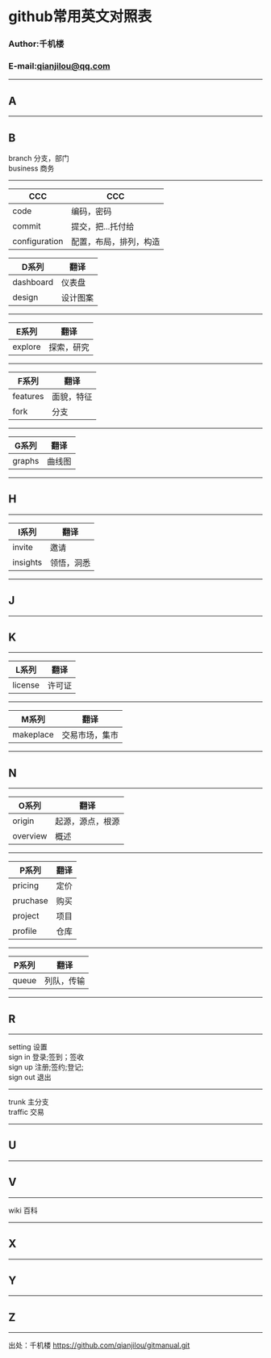 # github常用英文对照表

### Author:千机楼
### E-mail:qianjilou@qq.com


---
## A

---
## B

branch  分支，部门  
business  商务  

---

|CCC|CCC|
|----|-----|
|code|编码，密码|
|commit|提交，把...托付给 |
|configuration|配置，布局，排列，构造|


|D系列|翻译|
|----|-----|
|dashboard | 仪表盘 | 
|design | 设计图案 | 

---


|E系列|翻译|
|----|-----|
|explore | 探索，研究 | 

---

|F系列|翻译|
|----|-----|
|features | 面貌，特征  |
|fork | 分支  |

---

|G系列|翻译|
|----|-----|
|graphs | 曲线图  |

---
## H

---

|I系列|翻译|
|----|-----|
|invite | 邀请 | 
|insights | 领悟，洞悉 | 

---
## J

---
## K

---

|L系列|翻译|
|----|-----|
|license | 许可证  |

---

|M系列|翻译|
|----|-----|
|makeplace | 交易市场，集市  |

---
## N

---

|O系列|翻译|
|----|-----|
|origin | 起源，源点，根源  |
|overview | 概述  |

---

|P系列|翻译|
|----|-----|
|pricing | 定价 | 
|pruchase | 购买  |
|project | 项目  |
|profile | 仓库|

---

|P系列|翻译|
|----|-----|
|queue | 列队，传输 |  

---
## R

---

setting  设置  
sign in 登录;签到；签收  
sign up 注册;签约;登记;  
sign out 退出  

---

trunk  主分支  
traffic  交易  

---
## U

---
## V

---

wiki  百科  

---
## X

---
## Y

---
## Z

---

出处：千机楼  https://github.com/qianjilou/gitmanual.git
